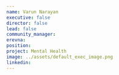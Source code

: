 ```yaml
---
name: Varun Narayan
executive: false
director: false
lead: false
community_manager: 
erevna:  
position:  
project: Mental Health
image: ../assets/default_exec_image.png
linkedin: 
---
```

